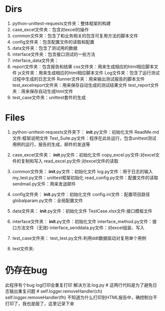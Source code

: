 ﻿Dirs
 ====
1. python-unittest-requests文件夹：整体框架的构建
2. case_excel文件夹：包含对excel的操作
3. common文件夹：包含了和业务相关的包含可复用方法的脚本文件
4. config文件夹：包含配置文件的读取和配置
5. data文件夹：包含了测试用的数据
6. interface文件夹：包含接口测试的一些方法
7. interface_data文件夹：
8. report文件夹：包含报告和结果
		css文件夹：用来生成相应的html相应脚本文件
		js文件夹：用来生成相应的html相应脚本文件
		Log文件夹：包含了运行测试过程中生成的日志文件
		Runner文件夹：用来输出测试报告的脚本文件
		test_excelreport文件夹：用来保存自动生成的测试结果文件
		test_report文件夹：用来保存自动生成html文件
9. test_case文件夹：unittest套件的生成


Files
===
1. python-unittest-requests文件夹下：
    	__init__.py文件：初始化文件
    	ReadMe.md文件:框架说明文件
    	Test_Suite.py文件：程序在此处运行，包含unittest测试用例的运行，报告的生成，邮件的发送等
    
2. case_excel文件夹：
		__init__.py文件：初始化文件
		copy_excel.py文件:对excel文件的复制和写入
		read_excel.py文件:对excel文件的读取
3. common文件夹：
		__init__.py文件：初始化文件
		log.py文件：用于日志的输入
		my_test.py文件：unittest框架初始化
		read_config.py文件：配置文件的读取
		sendmail.py文件：用来发送邮件
4. config文件夹：
		__init__.py文件：初始化文件
		config.ini文件：配置项目路径
		globalparam.py文件：全局配置文件
5. data文件夹：
		__init__.py文件：初始化文件
		TestCase.xlsx文件:接口模板文件
6. interface文件夹：
		__init__.py文件：初始化文件
		interface_method.py文件：接口方法文件（无效)
		interface_senddata.py文件：对excel组装、写入
7. test_case文件夹：
		test_test.py文件:利用ddt数据驱动对复用单个用例
8. test文件夹:
	

仍存在bug
===

此程序有个bug log打印会重复打印
解决方法:log.py  # 这两行代码是为了避免日志输出重复问题
        # self.logger.removeHandler(ch)
        self.logger.removeHandler(fh)
不知道为什么打印到HTML报告中，确控制台不打印了，我也是服了，这里记录下来
